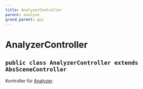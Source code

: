 ```yaml
---
title: AnalyzerController
parent: analyse
grand_parent: gui
---
```


# AnalyzerController


## `public class AnalyzerController extends AbsSceneController`

Kontroller für [Analyzer](Analyzer.md).
